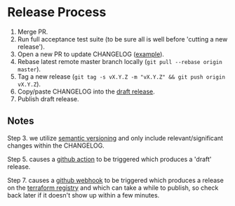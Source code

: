 # Release Process

1. Merge PR.
2. Run full acceptance test suite (to be sure all is well before 'cutting a new release').
3. Open a new PR to update CHANGELOG ([example](https://github.com/fastly/terraform-provider-fastly/pull/348)).
4. Rebase latest remote master branch locally (`git pull --rebase origin master`).
5. Tag a new release (`git tag -s vX.Y.Z -m "vX.Y.Z" && git push origin vX.Y.Z`).
6. Copy/paste CHANGELOG into the [draft release](https://github.com/fastly/terraform-provider-fastly/releases).
7. Publish draft release.

## Notes

Step 3. we utilize [semantic versioning](https://semver.org/) and only include relevant/significant changes within the CHANGELOG.

Step 5. causes a [github action](https://github.com/fastly/terraform-provider-fastly/blob/master/.github/workflows/release.yml) to be triggered which produces a 'draft' release.

Step 7. causes a [github webhook](https://github.com/fastly/terraform-provider-fastly/settings/hooks) to be triggered which produces a release on the [terraform registry](https://registry.terraform.io/providers/fastly/fastly/latest) and which can take a while to publish, so check back later if it doesn't show up within a few minutes.
